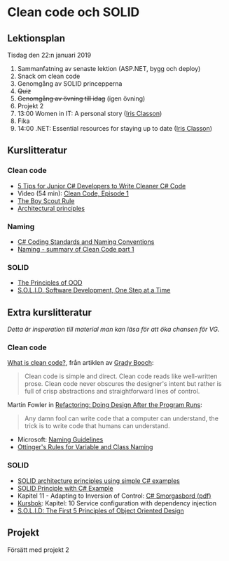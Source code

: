 # Clean code och SOLID

## Lektionsplan
Tisdag den 22:n januari 2019
1. Sammanfatning av senaste lektion (ASP.NET, bygg och deploy)
1. Snack om clean code
1. Genomgång av SOLID princepperna
1. ~~Quiz~~
1. ~~Genomgång av övning till idag~~ (igen övning)
1. Projekt 2
1. 13:00 Women in IT: A personal story ([Iris Classon](http://irisclasson.com/))
1. Fika
1. 14:00 .NET: Essential resources for staying up to date ([Iris Classon](https://twitter.com/irisclasson/))

## Kurslitteratur
### Clean code
* [5 Tips for Junior C# Developers to Write Cleaner C# Code](https://programmingwithmosh.com/csharp/5-tips-for-junior-c-developers-to-write-cleaner-c-code/)
* Video (54 min): [Clean Code, Episode 1](https://cleancoders.com/episode/clean-code-episode-1/show)
* [The Boy Scout Rule](https://medium.com/@biratkirat/step-8-the-boy-scout-rule-robert-c-martin-uncle-bob-9ac839778385)
* [Architectural principles](https://docs.microsoft.com/en-us/dotnet/standard/modern-web-apps-azure-architecture/architectural-principles)

### Naming
* [C# Coding Standards and Naming Conventions](https://www.dofactory.com/reference/csharp-coding-standards)
* [Naming - summary of Clean Code part 1](https://hashnode.com/post/clean-code-summary-part-1-naming-ciymphs8x00002w53maa5d30d)

### SOLID
* [The Principles of OOD](http://butunclebob.com/ArticleS.UncleBob.PrinciplesOfOod)
* [S.O.L.I.D. Software Development, One Step at a Time](http://www.codemag.com/article/1001061)

## Extra kurslitteratur
*Detta är insperation till material man kan läsa för att öka chansen för VG.*

### Clean code
[What is clean code?](http://www.informit.com/articles/article.aspx?p=1235624&seqNum=3), från artiklen av [Grady Booch](https://twitter.com/tottinge):
> Clean code is simple and direct. Clean code reads like well-written prose. Clean code never obscures the designer's intent but rather is full of crisp abstractions and straightforward lines of control.

Martin Fowler in [Refactoring: Doing Design After the Program Runs](https://www.martinfowler.com/distributedComputing/refactoring.pdf):
> Any damn fool can write code that a computer can understand, the trick is to write code that humans can understand.

* Microsoft: [Naming Guidelines](https://docs.microsoft.com/en-us/dotnet/standard/design-guidelines/naming-guidelines)
* [Ottinger's Rules for Variable and Class Naming](http://www.maultech.com/chrislott/resources/cstyle/ottinger-naming.html)

### SOLID
* [SOLID architecture principles using simple C# examples](https://www.codeproject.com/Articles/703634/SOLID-architecture-principles-using-simple-Csharp)
* [SOLID Principle with C# Example](https://www.codeproject.com/Tips/1033646/SOLID-Principle-with-Csharp-Example)
* Kapitel 11 - Adapting to Inversion of Control: [C# Smorgasbord (pdf)](https://cdn.filipekberg.se/fekberg-blog/csharp-smorgasbord-free/Filip_Ekberg-CSharp_Smorgasbord.pdf)
* [Kursbok](book.md): Kapitel: 10 Service configuration with dependency injection
* [S.O.L.I.D: The First 5 Principles of Object Oriented Design](https://scotch.io/bar-talk/s-o-l-i-d-the-first-five-principles-of-object-oriented-design#toc-single-responsibility-principle)

## Projekt
Försätt med projekt 2
